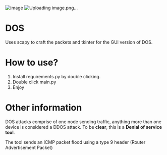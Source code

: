 ![image](https://github.com/user-attachments/assets/84e7d489-7b5a-4199-b9ac-3f3bfa2bfd6d)
![Uploading image.png…]()




# DOS
Uses scapy to craft the packets and tkinter for the GUI version of DOS. 

# How to use? 
1. Install requirements.py by double clicking.
2. Double click main.py
3. Enjoy

# Other information
DOS attacks comprise of one node sending traffic, anything more than one device is considered a DDOS attack. 
To be **clear**, this is a **Denial of service tool**. 

The tool sends an ICMP packet flood using a type 9 header (Router Advertisement Packet)

